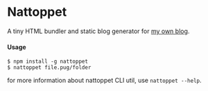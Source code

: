 Nattoppet
=========

A tiny HTML bundler and static blog generator for [my own blog](http://blog.ylxdzsw.com).

#### Usage

```
$ npm install -g nattoppet
$ nattoppet file.pug/folder
```

for more information about nattoppet CLI util, use `nattoppet --help`.
